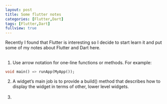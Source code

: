```yaml
---
layout: post
title: Some flutter notes
categories: [Flutter,Dart]
tags: [Flutter,Dart]
fullview: true
---
```


Recently I found that Flutter is interesting so I decide to start learn it and put some of my notes about Flutter and Dart here.<br><br>
1. Use arrow notation for one-line functions or methods. For example:
```dart
void main() => runApp(MyApp());
```
2. A widget’s main job is to provide a build() method that describes how to display the widget in terms of other, lower level widgets.<br><br>
3.
